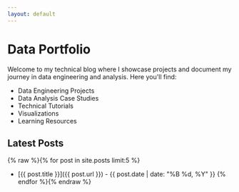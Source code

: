 ```yaml
---
layout: default
---
```


# Data Portfolio

Welcome to my technical blog where I showcase projects and document my journey in data engineering and analysis. Here you'll find:
- Data Engineering Projects
- Data Analysis Case Studies
- Technical Tutorials
- Visualizations
- Learning Resources

## Latest Posts
{% raw %}{% for post in site.posts limit:5 %}
- [{{ post.title }}]({{ post.url }}) - {{ post.date | date: "%B %d, %Y" }}
{% endfor %}{% endraw %}
